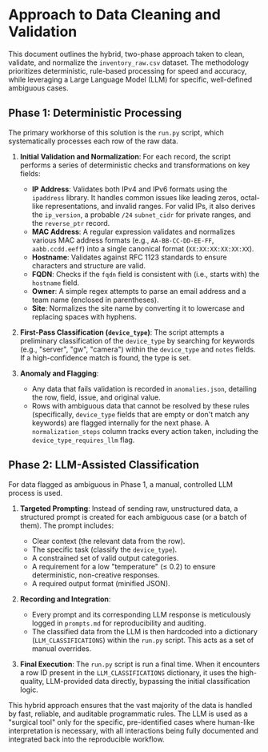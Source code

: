 # Approach to Data Cleaning and Validation

This document outlines the hybrid, two-phase approach taken to clean, validate, and normalize the `inventory_raw.csv` dataset. The methodology prioritizes deterministic, rule-based processing for speed and accuracy, while leveraging a Large Language Model (LLM) for specific, well-defined ambiguous cases.

## Phase 1: Deterministic Processing

The primary workhorse of this solution is the `run.py` script, which systematically processes each row of the raw data.

1.  **Initial Validation and Normalization**: For each record, the script performs a series of deterministic checks and transformations on key fields:
    *   **IP Address**: Validates both IPv4 and IPv6 formats using the `ipaddress` library. It handles common issues like leading zeros, octal-like representations, and invalid ranges. For valid IPs, it also derives the `ip_version`, a probable `/24` `subnet_cidr` for private ranges, and the `reverse_ptr` record.
    *   **MAC Address**: A regular expression validates and normalizes various MAC address formats (e.g., `AA-BB-CC-DD-EE-FF`, `aabb.ccdd.eeff`) into a single canonical format (`XX:XX:XX:XX:XX:XX`).
    *   **Hostname**: Validates against RFC 1123 standards to ensure characters and structure are valid.
    *   **FQDN**: Checks if the `fqdn` field is consistent with (i.e., starts with) the `hostname` field.
    *   **Owner**: A simple regex attempts to parse an email address and a team name (enclosed in parentheses).
    *   **Site**: Normalizes the site name by converting it to lowercase and replacing spaces with hyphens.

2.  **First-Pass Classification (`device_type`)**: The script attempts a preliminary classification of the `device_type` by searching for keywords (e.g., "server", "gw", "camera") within the `device_type` and `notes` fields. If a high-confidence match is found, the type is set.

3.  **Anomaly and Flagging**:
    *   Any data that fails validation is recorded in `anomalies.json`, detailing the row, field, issue, and original value.
    *   Rows with ambiguous data that cannot be resolved by these rules (specifically, `device_type` fields that are empty or don't match any keywords) are flagged internally for the next phase. A `normalization_steps` column tracks every action taken, including the `device_type_requires_llm` flag.

## Phase 2: LLM-Assisted Classification

For data flagged as ambiguous in Phase 1, a manual, controlled LLM process is used.

1.  **Targeted Prompting**: Instead of sending raw, unstructured data, a structured prompt is created for each ambiguous case (or a batch of them). The prompt includes:
    *   Clear context (the relevant data from the row).
    *   The specific task (classify the `device_type`).
    *   A constrained set of valid output categories.
    *   A requirement for a low "temperature" (≤ 0.2) to ensure deterministic, non-creative responses.
    *   A required output format (minified JSON).

2.  **Recording and Integration**:
    *   Every prompt and its corresponding LLM response is meticulously logged in `prompts.md` for reproducibility and auditing.
    *   The classified data from the LLM is then hardcoded into a dictionary (`LLM_CLASSIFICATIONS`) within the `run.py` script. This acts as a set of manual overrides.

3.  **Final Execution**: The `run.py` script is run a final time. When it encounters a row ID present in the `LLM_CLASSIFICATIONS` dictionary, it uses the high-quality, LLM-provided data directly, bypassing the initial classification logic.

This hybrid approach ensures that the vast majority of the data is handled by fast, reliable, and auditable programmatic rules. The LLM is used as a "surgical tool" only for the specific, pre-identified cases where human-like interpretation is necessary, with all interactions being fully documented and integrated back into the reproducible workflow.
